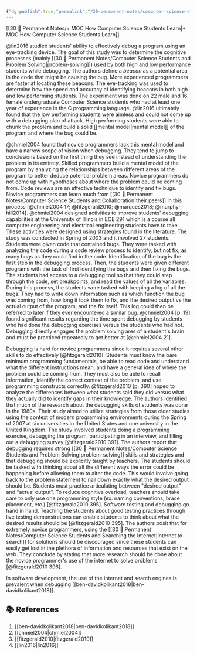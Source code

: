 ```yaml
---
{"dg-publish":true,"permalink":"/30-permanent-notes/computer-science-students-and-debugging/","title":"Computer Science Students and Debugging","tags":["🪴"],"created":"2024-08-30","updated":"2024-09-13"}
---
```



[[30 🌲 Permanent Notes/+ MOC How Computer Science Students Learn\|+ MOC How Computer Science Students Learn]]

@lin2016 studied students' ability to effectively debug a program using an eye-tracking device. The goal of this study was to determine the cognitive processes (mainly [[30 🌲 Permanent Notes/Computer Science Students and Problem Solving\|problem-solving]]) used by both high and low performance students while debugging. The authors define a _beacon_ as a potential area in the code that might be causing the bug. More experienced programmers are faster at locating these beacons. The eye-tracking was used to determine how the speed and accuracy of identifying beacons in both high and low performing students. The experiment was done on 22 male and 16 female undergraduate Computer Science students who had at least one year of experience in the C programming language. @lin2016 ultimately found that the low performing students were aimless and could not come up with a debugging plan of attack. High performing students were able to chunk the problem and build a solid [[mental model\|mental model]] of the program and where the bug could be.

@chmiel2004 found that novice programmers lack this mental model and have a narrow scope of vision when debugging. They tend to jump to conclusions based on the first thing they see instead of understanding the problem in its entirety. Skilled programmers build a mental model of the program by analyzing the relationships between different areas of the program to better deduce potential problem areas. Novice programmers do not come up with hypotheses about where the problem could be coming from. Code reviews are an effective technique to identify and fix bugs. Novice programmers can learn much from [[30 🌲 Permanent Notes/Computer Science Students and Collaboration\|their peers]] in this process [@chmiel2004 17; @fitzgerald2010; @marques2018; @murphy-hill2014]. @chmiel2004 designed activities to improve students' debugging capabilities at the University of Illinois in ECE 291 which is a course all computer engineering and electrical engineering students have to take. These activities were designed using strategies found in the literature. The study was conducted in Spring of 2003 and it involved 27 students. Students were given code that contained bugs. They were tasked with analyzing the code during a code review process to identify, but not fix, as many bugs as they could find in the code. Identification of the bug is the first step in the debugging process. Then, the students were given different programs with the task of first identifying the bugs and then fixing the bugs. The students had access to a debugging tool so that they could step through the code, set breakpoints, and read the values of all the variables. During this process, the students were tasked with keeping a log of all the bugs. They had to write down information such as which function the bug was coming from, how long it took them to fix, and the desired output vs the actual output of the program, and the fix itself. This log could then be referred to later if they ever encountered a similar bug. @chmiel2004 [p. 19] found significant results regarding the time spent debugging by students who had done the debugging exercises versus the students who had not. Debugging directly engages the problem solving ares of a student's brain and must be practiced repeatedly to get better at [@chmiel2004 21].

Debugging is hard for novice programmers since it requires several other skills to do effectively [@fitzgerald2010]. Students must know the bare minimum programming fundamentals, be able to read code and understand what the different instructions mean, and have a general idea of where the problem could be coming from. They must also be able to recall information, identify the correct context of the problem, and use programming constructs correctly. @fitzgerald2010 [p. 390] hoped to analyze the differences between what students said they did versus what they actually did to identify gaps in their knowledge. The authors identified that much of the research about the debugging skills of students was done in the 1980s. Their study aimed to utilize strategies from those older studies using the context of modern programming environments during the Spring of 2007 at six universities in the United States and one university in the United Kingdom. The study involved students doing a programming exercise, debugging the program, participating in an interview, and filling out a debugging survey [@fitzgerald2010 391]. The authors report that debugging requires strong [[30 🌲 Permanent Notes/Computer Science Students and Problem Solving\|problem-solving]] skills and strategies and that debugging should be explicitly taught by teachers. The students should be tasked with thinking about all the different ways the error could be happening before allowing them to alter the code. This would involve going back to the problem statement to nail down exactly what the desired output should be. Students must practice articulating between "desired output" and "actual output". To reduce cognitive overload, teachers should take care to only use one programming style (ex. naming conventions, brace placement, etc.) [@fitzgerald2010 395]. Software testing and debugging go hand in hand. Teaching the students about good testing practices through live testing demonstrations can enable students to think about what the desired results should be [@fitzgerald2010 395]. The authors posit that for extremely novice programmers, using the [[30 🌲 Permanent Notes/Computer Science Students and Searching the Internet\|internet to search]] for solutions should be discouraged since these students can easily get lost in the plethora of information and resources that exist on the web. They conclude by stating that more research should be done about the novice programmer's use of the internet to solve problems [@fitzgerald2010 396].

In software development, the use of the internet and search engines is prevalent when debugging [[ben-davidkolikant2018\|ben-davidkolikant2018]].

## 📚 References

1. [[ben-davidkolikant2018\|ben-davidkolikant2018]]
2. [[chmiel2004\|chmiel2004]]
3. [[fitzgerald2010\|fitzgerald2010]]
4. [[lin2016\|lin2016]]
